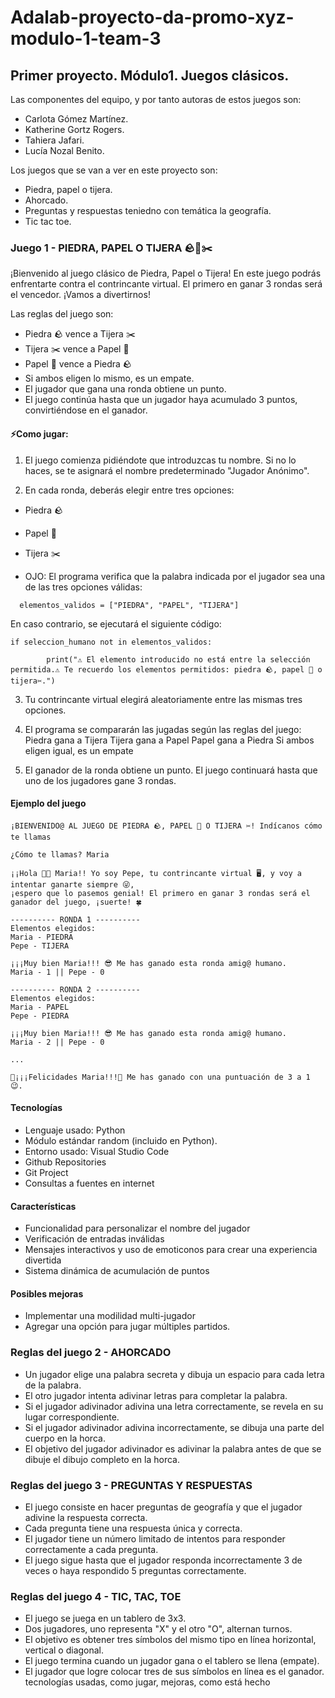 # Adalab-proyecto-da-promo-xyz-modulo-1-team-3
## Primer proyecto. Módulo1. Juegos clásicos.
Las componentes del equipo, y por tanto autoras de estos juegos son:
- Carlota Gómez Martínez.
- Katherine Gortz Rogers.
- Tahiera Jafari.
- Lucía Nozal Benito.

Los juegos que se van a ver en este proyecto son:
- Piedra, papel o tijera.
- Ahorcado.
- Preguntas y respuestas teniedno con temática la geografía.
- Tic tac toe.
### Juego 1 - PIEDRA, PAPEL O TIJERA 🪨📃✂️

¡Bienvenido al juego clásico de Piedra, Papel o Tijera! En este juego podrás enfrentarte contra el contrincante virtual. El primero en ganar 3 rondas será el vencedor. ¡Vamos a divertirnos!

Las reglas del juego son:
- Piedra 🪨 vence a Tijera ✂️
- Tijera ✂️ vence a Papel 📃
- Papel 📃 vence a Piedra 🪨
- Si ambos eligen lo mismo, es un empate.
- El jugador que gana una ronda obtiene un punto.
- El juego continúa hasta que un jugador haya acumulado 3 puntos, convirtiéndose en el ganador.

#### ⚡Como jugar:

1. El juego comienza pidiéndote que introduzcas tu nombre. Si no lo haces, se te asignará el nombre predeterminado "Jugador Anónimo".

2. En cada ronda, deberás elegir entre tres opciones:

  - Piedra 🪨
  - Papel 📃
  - Tijera ✂️

  - OJO: El programa verifica que la palabra indicada por el jugador sea una de las tres opciones válidas:
```
  elementos_validos = ["PIEDRA", "PAPEL", "TIJERA"]
  ```

  En caso contrario, se ejecutará el siguiente código:
```
if seleccion_humano not in elementos_validos:

        print("⚠ El elemento introducido no está entre la selección permitida.⚠ Te recuerdo los elementos permitidos: piedra 🪨, papel 📃 o tijera✂️.")
```


3. Tu contrincante virtual elegirá aleatoriamente entre las mismas tres opciones.

4. El programa se compararán las jugadas según las reglas del juego:
         Piedra gana a Tijera
         Tijera gana a Papel
         Papel gana a Piedra
         Si ambos eligen igual, es un empate

5. El ganador de la ronda obtiene un punto. El juego continuará hasta que uno de los jugadores gane 3 rondas. 

#### Ejemplo del juego
```
¡BIENVENIDO@ AL JUEGO DE PIEDRA 🪨, PAPEL 📃 O TIJERA ✂️! Indícanos cómo te llamas

¿Cómo te llamas? Maria

¡¡Hola 👏🏻 Maria!! Yo soy Pepe, tu contrincante virtual 🖥️, y voy a intentar ganarte siempre 😜,
¡espero que lo pasemos genial! El primero en ganar 3 rondas será el ganador del juego, ¡suerte! 🍀

---------- RONDA 1 ----------
Elementos elegidos:
Maria - PIEDRA
Pepe - TIJERA

¡¡¡Muy bien Maria!!! 😎 Me has ganado esta ronda amig@ humano.
Maria - 1 || Pepe - 0

---------- RONDA 2 ----------
Elementos elegidos:
Maria - PAPEL
Pepe - PIEDRA

¡¡¡Muy bien Maria!!! 😎 Me has ganado esta ronda amig@ humano.
Maria - 2 || Pepe - 0

...

🎉¡¡¡Felicidades Maria!!!🎉 Me has ganado con una puntuación de 3 a 1 😉.
```

#### Tecnologías
   - Lenguaje usado: Python
   - Módulo estándar random (incluido en Python).
   - Entorno usado: Visual Studio Code
   - Github Repositories
   - Git Project
   - Consultas a fuentes en internet 

#### Características
  - Funcionalidad para personalizar el nombre del jugador
  - Verificación de entradas inválidas
  - Mensajes interactivos y uso de emoticonos para crear una experiencia divertida
  - Sistema dinámica de acumulación de puntos

  #### Posibles mejoras
  - Implementar una modilidad multi-jugador
  - Agregar una opción para jugar múltiples partidos. 

### Reglas del juego 2 - AHORCADO
- Un jugador elige una palabra secreta y dibuja un espacio para cada letra de la palabra.
- El otro jugador intenta adivinar letras para completar la palabra.
- Si el jugador adivinador adivina una letra correctamente, se revela en su lugar correspondiente.
- Si el jugador adivinador adivina incorrectamente, se dibuja una parte del cuerpo en la horca.
- El objetivo del jugador adivinador es adivinar la palabra antes de que se dibuje el dibujo completo en la horca.
### Reglas del juego 3 - PREGUNTAS Y RESPUESTAS
- El juego consiste en hacer preguntas de geografía y que el jugador adivine la respuesta correcta.
- Cada pregunta tiene una respuesta única y correcta.
- El jugador tiene un número limitado de intentos para responder correctamente a cada pregunta.
- El juego sigue hasta que el jugador responda incorrectamente 3 de veces o haya respondido 5 preguntas correctamente.
### Reglas del juego 4 - TIC, TAC, TOE
- El juego se juega en un tablero de 3x3.
- Dos jugadores, uno representa "X" y el otro "O", alternan turnos.
- El objetivo es obtener tres símbolos del mismo tipo en línea horizontal, vertical o diagonal.
- El juego termina cuando un jugador gana o el tablero se llena (empate).
- El jugador que logre colocar tres de sus símbolos en línea es el ganador.
tecnologías usadas, como jugar, mejoras, como está hecho